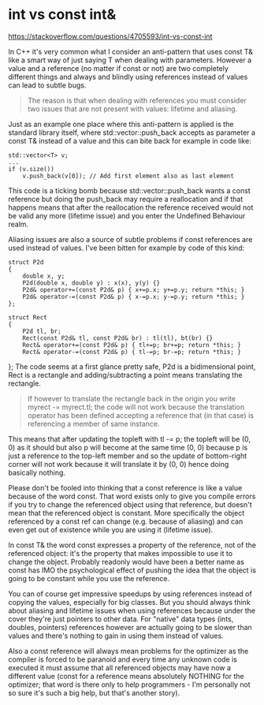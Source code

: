 # int vs const int&
https://stackoverflow.com/questions/4705593/int-vs-const-int

In C++ it's very common what I consider an anti-pattern that uses const T& like a smart way of just saying T when dealing with parameters. However a value and a reference (no matter if const or not) are two completely different things and always and blindly using references instead of values can lead to subtle bugs.

> The reason is that when dealing with references you must consider two issues that are not present with values: lifetime and aliasing.

Just as an example one place where this anti-pattern is applied is the standard library itself, where std::vector<T>::push_back accepts as parameter a const T& instead of a value and this can bite back for example in code like:

    std::vector<T> v;
    ...
    if (v.size())
        v.push_back(v[0]); // Add first element also as last element
This code is a ticking bomb because std::vector::push_back wants a const reference but doing the push_back may require a reallocation and if that happens means that after the reallocation the reference received would not be valid any more (lifetime issue) and you enter the Undefined Behaviour realm.

Aliasing issues are also a source of subtle problems if const references are used instead of values. I've been bitten for example by code of this kind:

    struct P2d
    { 
        double x, y;
        P2d(double x, double y) : x(x), y(y) {}
        P2d& operator+=(const P2d& p) { x+=p.x; y+=p.y; return *this; }
        P2d& operator-=(const P2d& p) { x-=p.x; y-=p.y; return *this; }
    };

    struct Rect
    {
        P2d tl, br;
        Rect(const P2d& tl, const P2d& br) : tl(tl), bt(br) {}
        Rect& operator+=(const P2d& p) { tl+=p; br+=p; return *this; }
        Rect& operator-=(const P2d& p) { tl-=p; br-=p; return *this; }
};
The code seems at a first glance pretty safe, P2d is a bidimensional point, Rect is a rectangle and adding/subtracting a point means translating the rectangle.

> If however to translate the rectangle back in the origin you write myrect -= myrect.tl; 
the code will not work because the translation operator has been defined accepting a reference that (in that case) is referencing a member of same instance.

This means that after updating the topleft with tl -= p; the topleft will be (0, 0) as it should but also p will become at the same time (0, 0) because p is just a reference to the top-left member and so the update of bottom-right corner will not work because it will translate it by (0, 0) hence doing basically nothing.

Please don't be fooled into thinking that a const reference is like a value because of the word const. That word exists only to give you compile errors if you try to change the referenced object using that reference, but doesn't mean that the referenced object is constant. More specifically the object referenced by a const ref can change (e.g. because of aliasing) and can even get out of existence while you are using it (lifetime issue).

In const T& the word const expresses a property of the reference, not of the referenced object: it's the property that makes impossible to use it to change the object. Probably readonly would have been a better name as const has IMO the psychological effect of pushing the idea that the object is going to be constant while you use the reference.

You can of course get impressive speedups by using references instead of copying the values, especially for big classes. But you should always think about aliasing and lifetime issues when using references because under the cover they're just pointers to other data. For "native" data types (ints, doubles, pointers) references however are actually going to be slower than values and there's nothing to gain in using them instead of values.

Also a const reference will always mean problems for the optimizer as the compiler is forced to be paranoid and every time any unknown code is executed it must assume that all referenced objects may have now a different value (const for a reference means absolutely NOTHING for the optimizer; that word is there only to help programmers - I'm personally not so sure it's such a big help, but that's another story).

